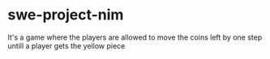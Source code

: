 # swe-project-nim

It's a game where the players are allowed to move the coins left by one step untill a player gets the yellow piece

